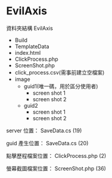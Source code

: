 # EvilAxis

資料夾結構
EvilAxis
  - Build
  - TemplateData
  - index.html
  - ClickProcess.php
  - ScreenShot.php
  - click_process.csv(需事前建立空檔案)
  - image
    - guid1(唯一碼，用於區分使用者)
      - screen shot 1
      - screen shot 2
    - guid2
      - screen shot 1
      - screen shot 2


server 位置： SaveData.cs (19)

guid 產生位置： SaveData.cs (20)

點擊歷程檔案位置： ClickProcess.php (2)

螢幕截圖檔案位置： ScreenShot.php (36)

